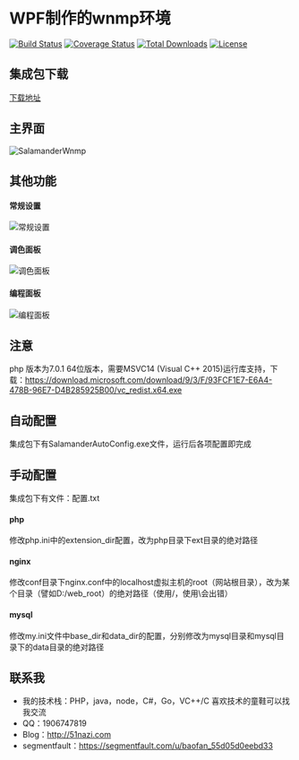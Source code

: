 # WPF制作的wnmp环境

[![Build Status](https://travis-ci.org/slimphp/Slim.svg?branch=develop)](https://travis-ci.org/slimphp/Slim)
[![Coverage Status](https://coveralls.io/repos/slimphp/Slim/badge.svg)](https://coveralls.io/r/slimphp/Slim)
[![Total Downloads](https://poser.pugx.org/slim/slim/downloads)](https://packagist.org/packages/slim/slim)
[![License](https://poser.pugx.org/slim/slim/license)](https://packagist.org/packages/slim/slim)

## 集成包下载
[下载地址](http://pan.baidu.com/s/1skJzyLR)

## 主界面
![SalamanderWnmp](https://cloud.githubusercontent.com/assets/16663435/23488421/78163122-ff27-11e6-9240-5db785a0da50.png)

## 其他功能
#### 常规设置
![常规设置](https://cloud.githubusercontent.com/assets/16663435/23488508/00fdf128-ff28-11e6-9b2f-711b5a46b5f9.png)


#### 调色面板
![调色面板](https://cloud.githubusercontent.com/assets/16663435/23488548/4fcc4b6a-ff28-11e6-8a1c-cf45b961340d.png)


#### 编程面板
![编程面板](http://git.oschina.net/uploads/images/2017/0222/160849_e369b9e1_433553.png)




## 注意
php 版本为7.0.1 64位版本，需要MSVC14 (Visual C++ 2015)运行库支持，下载：https://download.microsoft.com/download/9/3/F/93FCF1E7-E6A4-478B-96E7-D4B285925B00/vc_redist.x64.exe


## 自动配置
集成包下有SalamanderAutoConfig.exe文件，运行后各项配置即完成


## 手动配置

集成包下有文件：配置.txt
#### php
修改php.ini中的extension_dir配置，改为php目录下ext目录的绝对路径

#### nginx

修改conf目录下nginx.conf中的localhost虚拟主机的root（网站根目录），改为某个目录（譬如D:/web_root）的绝对路径（使用/，使用\会出错）

#### mysql

修改my.ini文件中base_dir和data_dir的配置，分别修改为mysql目录和mysql目录下的data目录的绝对路径


## 联系我
* 我的技术栈：PHP，java，node，C#，Go，VC++/C  喜欢技术的童鞋可以找我交流
* QQ：1906747819
* Blog：http://51nazi.com
* segmentfault：https://segmentfault.com/u/baofan_55d05d0eebd33



